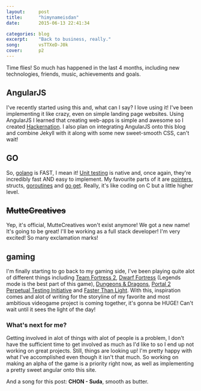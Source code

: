 ```yaml
---
layout:     post
title:      "himynameisdan"
date:       2015-06-13 22:41:34

categories: blog
excerpt:    "Back to business, really."
song:       vsTTXeD-J0k
cover:      p2
---
```


Time flies! So much has happened in the last 4 months, including new technologies, friends, music, achievements and goals.

## AngularJS
I've recently started using this and, what can I say? I love using it! I've been implementing it like crazy, even on simple landing page websites. Using AngularJS I learned that creating web-apps is simple and awesome so I created [Hackernation](https://github.com/dancmj/hackernation). I also plan on integrating AngularJS onto this blog and combine Jekyll with it along with some new sweet-smooth CSS, can't wait!

## GO
So, [golang](https://golang.org/) is FAST, I mean it! [Unit testing](http://golang.org/pkg/testing/) is native and, once again, they're incredibly fast AND easy to implement. My favourite parts of it are [pointers](https://tour.golang.org/moretypes/1), structs, [goroutines](https://gobyexample.com/goroutines) and [go get](https://golang.org/doc/code.html#remote). Really, it's like coding on C but a little higher level.

## <s>MutteCreatives</s>
Yep, it's official, MutteCreatives won't exist anymore! We got a new name! It's going to be great! I'll be working as a full stack developer! I'm very excited! So many exclamation marks!

## gaming
I'm finally starting to go back to my gaming side, I've been playing quite alot of different things including [Team Fortress 2](http://www.teamfortress.com/), [Dwarf Fortress](http://www.bay12games.com/dwarves/) (Legends mode is the best part of this game), [Dungeons & Dragons](https://www.wikiwand.com/en/Dungeons_%26_Dragons), [Portal 2 Perpetual Testing Initiative](http://www.thinkwithportals.com/) and [Faster Than Light](http://www.ftlgame.com/). With this, inspiration comes and alot of writing for the storyline of my favorite and most ambitious videogame project is coming together, it's gonna be HUGE! Can't wait until it sees the light of the day!

### What's next for me?
Getting involved in alot of things with alot of people is a problem, I don't have the sufficient time to get involved as much as I'd like to so I end up not working on great projects. Still, things are looking up! I'm pretty happy with what I've accomplished even though it isn't that much. So working on making an alpha of the game is a priority right now, as well as implementing a pretty sweet angular onto this site.

And a song for this post: **CHON - Suda**, smooth as butter.
